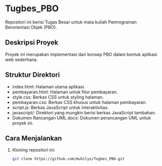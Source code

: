 # Tugbes_PBO

Repositori ini berisi Tugas Besar untuk mata kuliah Pemrograman Berorientasi Objek (PBO).

## Deskripsi Proyek

Proyek ini merupakan implementasi dari konsep PBO dalam bentuk aplikasi web sederhana.

## Struktur Direktori

- index.html: Halaman utama aplikasi.
- pembayaran.html: Halaman untuk fitur pembayaran.
- style.css: Berkas CSS untuk styling halaman.
- pembayaran.css: Berkas CSS khusus untuk halaman pembayaran.
- script.js: Berkas JavaScript untuk interaktivitas.
- javascript/: Direktori yang mungkin berisi berkas JavaScript tambahan.
- Dokumen Rancangan UML.docx: Dokumen perancangan UML untuk proyek ini.

## Cara Menjalankan

1. Kloning repositori ini:

   ```bash
   git clone https://github.com/muhilys/Tugbes_PBO.git
